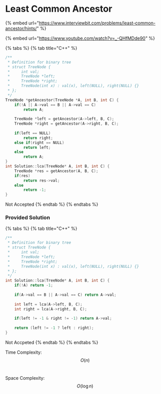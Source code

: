 # Least Common Ancestor

{% embed url="https://www.interviewbit.com/problems/least-common-ancestor/hints/" %}

{% embed url="https://www.youtube.com/watch?v=_-QHfMDde90" %}

{% tabs %}
{% tab title="C++" %}
```cpp
/**
 * Definition for binary tree
 * struct TreeNode {
 *     int val;
 *     TreeNode *left;
 *     TreeNode *right;
 *     TreeNode(int x) : val(x), left(NULL), right(NULL) {}
 * };
 */
TreeNode *getAncestor(TreeNode *A, int B, int C) {
    if(!A || A->val == B || A->val == C)
        return A;
    
    TreeNode *left = getAncestor(A->left, B, C);
    TreeNode *right = getAncestor(A->right, B, C);
    
    if(left == NULL)   
        return right;
    else if(right == NULL)
        return left;
    else 
        return A;     
}
int Solution::lca(TreeNode* A, int B, int C) {
    TreeNode *res = getAncestor(A, B, C);
    if(res)
        return res->val;
    else 
        return -1;
}
```

Not Accepted
{% endtab %}
{% endtabs %}

### Provided Solution

{% tabs %}
{% tab title="C++" %}
```cpp
/**
 * Definition for binary tree
 * struct TreeNode {
 *     int val;
 *     TreeNode *left;
 *     TreeNode *right;
 *     TreeNode(int x) : val(x), left(NULL), right(NULL) {}
 * };
 */
int Solution::lca(TreeNode* A, int B, int C) {
    if(!A) return -1;
    
    if(A->val == B || A->val == C) return A->val;
    
    int left = lca(A->left, B, C);
    int right = lca(A->right, B, C);
    
    if(left != -1 & right != -1) return A->val;
    
    return (left != -1 ? left : right);
}
```

Not Accpeted
{% endtab %}
{% endtabs %}

Time Complexity: $$O(n)$$​

Space Complexity: $$O(\log n)$$​

